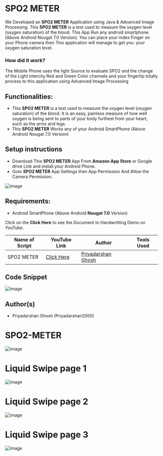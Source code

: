 # SPO2 METER
We Developed an **SPO2 METER** Application using Java & Advanced Image Processing. This **SPO2 METER** is a test used to measure the oxygen level (oxygen saturation) of the blood. This App Run any android smartphone (Above Android Nougat 7.0 Version). You can place your index Finger on your Phone camera then This application will manage to get you. your oxygen saturation level.

### How did it work?

The Mobile Phone uses the light Source to evaluate SPO2 and the change of the Light intercity Red and Green Color channels and your fingertip totally process to this application using Advanced Image Processing


## Functionalities:
- This **SPO2 METER** is a test used to measure the oxygen level (oxygen saturation) of the blood. It is an easy, painless measure of how well oxygen is being sent to parts of your body furthest from your heart, such as the arms and legs. 
- This **SPO2 METER** Works any of your Android SmartPhone (Above Android Nougat 7.0 Version)

## Setup instructions
- Download This **SPO2 METER** App From **Amazon App Store** or Google drive Link and install your Android Phone.
- Goto **SPO2 METER** App Settings then App Permission And Allow the Camera Permission.

![image](https://user-images.githubusercontent.com/62868878/122045695-ac87d300-cdfb-11eb-88c3-899ecb62ed94.png)

## Requirements:
- Android SmartPhone (Above Android **Nougat 7.0** Version)

Click on the **Click Here** to see the Document to Handwritting Demo on YouTube.

| Name of Script | YouTube Link |  Author | Tools Used |
| --- | --- | --- | --- 
|SPO2 METER| [Click Here](https://www.youtube.com/watch?v=mLCL7OZ4JFQ)| [Priyadarshan Ghosh](https://github.com/Priyadarshan2000) |

## Code Snippet
![image](https://user-images.githubusercontent.com/62868878/122046147-2ae47500-cdfc-11eb-99ca-3b0c56063973.png)


## Author(s)

- Priyadarshan Ghosh (Priyadarshan2000)


# SPO2-METER
![image](https://user-images.githubusercontent.com/62868878/120660345-dad4ec80-c4a4-11eb-9dc6-46ca298621ce.png)

# Liquid Swipe page 1
![image](https://user-images.githubusercontent.com/62868878/120662894-24263b80-c4a7-11eb-8edf-45e9cbb732fd.png)

# Liquid Swipe page 2
![image](https://user-images.githubusercontent.com/62868878/120663014-461fbe00-c4a7-11eb-82d5-e130e156bec9.png)

# Liquid Swipe page 3
![image](https://user-images.githubusercontent.com/62868878/120660345-dad4ec80-c4a4-11eb-9dc6-46ca298621ce.png)
